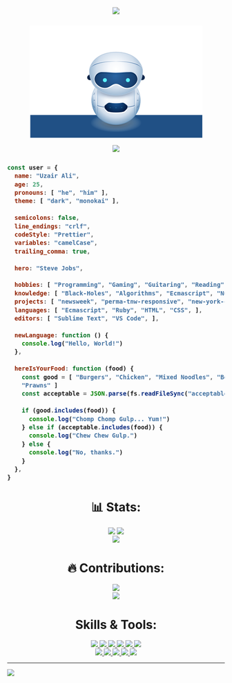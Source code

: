 <h1 align="center">
  <a href="https://git.io/typing-svg">
    <img src="https://readme-typing-svg.herokuapp.com/?lines=Hello,+World!;My+name+is+Uzair+Ali.;Welcome+to+my+profile!&center=true&size=27">
  </a>
</h1>

<p align="center">
  <img src="https://github.com/uzairali19/uzairali19/blob/main/robot.svg">
</p>

<p align="center">
  <a href="https://github.com/ryo-ma/github-profile-trophy">
    <img src="https://github-profile-trophy.vercel.app/?username=uzairali19&theme=monokai&column=7&no-frame=true">
  </a>
</p>

<h3>
  
```js
const user = {
  name: "Uzair Ali",
  age: 25,
  pronouns: [ "he", "him" ],
  theme: [ "dark", "monokai" ],
  
  semicolons: false,
  line_endings: "crlf",
  codeStyle: "Prettier",
  variables: "camelCase",
  trailing_comma: true,
  
  hero: "Steve Jobs",
  
  hobbies: [ "Programming", "Gaming", "Guitaring", "Reading", "Gaining Knowledge", ],
  knowledge: [ "Black-Holes", "Algorithms", "Ecmascript", "Numbers", "Economics", ],
  projects: [ "newsweek", "perma-tnw-responsive", "new-york-clone", "ruby-exercises", ],  
  languages: [ "Ecmascript", "Ruby", "HTML", "CSS", ],
  editors: [ "Sublime Text", "VS Code", ],
  
  newLanguage: function () {
    console.log("Hello, World!")
  },
  
  hereIsYourFood: function (food) {
    const good = [ "Burgers", "Chicken", "Mixed Noodles", "Beef", 
    "Prawns" ]
    const acceptable = JSON.parse(fs.readFileSync("acceptableFoods.json"))
    
    if (good.includes(food)) {
      console.log("Chomp Chomp Gulp... Yum!")
    } else if (acceptable.includes(food)) {
      console.log("Chew Chew Gulp.")
    } else {
      console.log("No, thanks.")
    }
  },
}
```
</h3>

<h1 align="center"> 📊 Stats: </h1>

<p align="center">
    <img src="https://github-readme-stats.vercel.app/api?username=uzairali19&show_icons=true&bg_color=0d1117&text_color=fff" height="165">
    <img src="https://github-readme-stats.vercel.app/api/top-langs/?username=uzairali19&layout=compact&bg_color=0d1117&text_color=fff"  height="165">
  <br>
  <a href="https://github.com/anuraghazra/github-readme-stats">
    <img src="https://github-readme-stats.vercel.app/api/wakatime?username=uzairali19&bg_color=0d1117&text_color=fff">
  </a>
</p>

<h1 align="center"> 🔥 Contributions: </h1>
<p align="center">
    <img src="http://github-readme-streak-stats.herokuapp.com?user=uzairali19&theme=react&background=0d1117">
  <br>
    <img src="https://activity-graph.herokuapp.com/graph?username=uzairali19&theme=react-dark">
</p>

<h1 align="center"> Skills & Tools: </h1>

<p align="center">
  <a href="https://www.javascript.com/">
    <img src="https://img.shields.io/badge/JavaScript-323330?style=for-the-badge&logo=javascript&logoColor=F7DF1E">
  </a>
    <a href="https://html.com/">
    <img src="https://img.shields.io/badge/HTML-E34F26?style=for-the-badge&logo=HTML5&logoColor=white">
  </a>
    <a href="https://www.w3schools.com/css/">
    <img src="https://img.shields.io/badge/CSS-1572B6?style=for-the-badge&logo=CSS3&logoColor=white">
  </a>
    <a href="https://nodejs.org/en/">
    <img src="https://img.shields.io/badge/NODE.JS-339933?style=for-the-badge&logo=Node.js&logoColor=white">
  </a>
    <a href="https://www.json.org/json-en.html">
    <img src="https://img.shields.io/badge/JSON-000000?style=for-the-badge&logo=JSON&logoColor=white">
  </a>
  <a href="https://www.sublimetext.com/">
    <img src="https://img.shields.io/badge/sublime%20text-FF9800?&style=for-the-badge&logo=sublime-text&logoColor=white">
  </a>
  <br>
  <a href="https://code.visualstudio.com/">
    <img src="https://img.shields.io/badge/VS%20Code-007ACC?&style=for-the-badge&logo=visual-studio-code&logoColor=white">
  </a>
  <a href="https://www.google.com/intl/en_in/chrome/">
    <img src="https://img.shields.io/badge/google%20chrome-4285F4?&style=for-the-badge&logo=google%20chrome&logoColor=white">
  </a>
  <a href="https://git-scm.com/">
    <img src="https://img.shields.io/badge/git-F05032?&style=for-the-badge&logo=git&logoColor=white">
  </a>
  <a href="https://reactjs.org/">
    <img src="https://img.shields.io/badge/react-61DAFB?&style=for-the-badge&logo=react&logoColor=121212">
  </a>
  <a href="https://www.sqlite.org/index.html">
    <img src="https://img.shields.io/badge/sqlite-003B57?&style=for-the-badge&logo=sqlite&logoColor=white">
  </a>
</p>

<hr>
  <img src="https://shields-io-visitor-counter.herokuapp.com/badge?page=uzairali19.uzairali19&style=for-the-badge">

